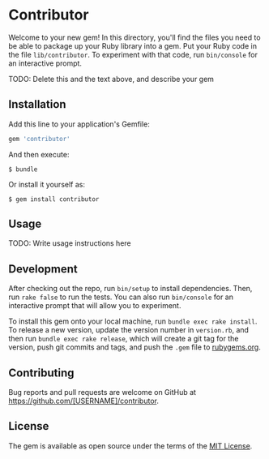 # Contributor

Welcome to your new gem! In this directory, you'll find the files you need to be able to package up your Ruby library into a gem. Put your Ruby code in the file `lib/contributor`. To experiment with that code, run `bin/console` for an interactive prompt.

TODO: Delete this and the text above, and describe your gem

## Installation

Add this line to your application's Gemfile:

```ruby
gem 'contributor'
```

And then execute:

    $ bundle

Or install it yourself as:

    $ gem install contributor

## Usage

TODO: Write usage instructions here

## Development

After checking out the repo, run `bin/setup` to install dependencies. Then, run `rake false` to run the tests. You can also run `bin/console` for an interactive prompt that will allow you to experiment.

To install this gem onto your local machine, run `bundle exec rake install`. To release a new version, update the version number in `version.rb`, and then run `bundle exec rake release`, which will create a git tag for the version, push git commits and tags, and push the `.gem` file to [rubygems.org](https://rubygems.org).

## Contributing

Bug reports and pull requests are welcome on GitHub at https://github.com/[USERNAME]/contributor.


## License

The gem is available as open source under the terms of the [MIT License](http://opensource.org/licenses/MIT).

